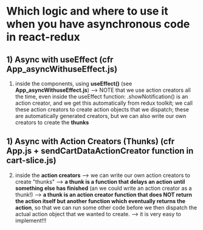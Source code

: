 # Which logic and where to use it when you have asynchronous code in react-redux

## 1) Async with useEffect (cfr App_asyncWithuseEffect.js)
1. inside the components, using **useEffect()** (see **App_asyncWithuseEffect.js**) --> NOTE that we use action creators all the time, even inside the useEffect function: .showNotification() is an action creator, and we get this automatically from redux toolkit; we call these action creators to create action objects that we dispatch; these are automatically generated creators, but we can also write our own creators to create the **thunks**
   
## 1) Async with Action Creators (Thunks) (cfr App.js + sendCartDataActionCreator function in cart-slice.js)
2. inside the **action creators** --> we can write our own action creators to create "thunks" --> **a thunk is a function that delays an action until something else has finished** (an we could write an action creator as a thunk!) --> **a thunk is an action creator function that does NOT return the action itself but another function which eventually returns the action**, so that we can run some other code before we then dispatch the actual action object that we wanted to create. --> it is very easy to implement!!!